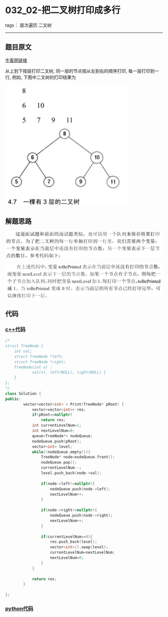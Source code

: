 # 032_02-把二叉树打印成多行

tags： 层次遍历 二叉树

---

## 题目原文

[牛客网链接](https://www.nowcoder.com/practice/445c44d982d04483b04a54f298796288?tpId=13&tqId=11213&tPage=3&rp=1&ru=%2Fta%2Fcoding-interviews&qru=%2Fta%2Fcoding-interviews%2Fquestion-ranking)

从上到下按层打印二叉树, 同一层的节点按从左到右的顺序打印, 每一层打印到一行, 例如, 下图中二叉树的打印结果为

![1562160030348](img/readme.assets/1562160030348.png)

## 解题思路

![1562160041242](img/readme.assets/1562160041242.png)

![1562160051709](img/readme.assets/1562160051709.png)

## 代码

### [c++代码](./src/cpp/032_02-把二叉树打印成多行.cpp)

```c++
/*
struct TreeNode {
    int val;
    struct TreeNode *left;
    struct TreeNode *right;
    TreeNode(int x) :
            val(x), left(NULL), right(NULL) {
    }
};
*/
class Solution {
public:
        vector<vector<int> > Print(TreeNode* pRoot) {
            vector<vector<int>> res;
            if(pRoot==nullptr)
                return res;
            int currentLevelNum=1;
            int nextLevelNum=0;
            queue<TreeNode*> nodeQueue;
            nodeQueue.push(pRoot);
            vector<int> level;
            while(!nodeQueue.empty()){
                TreeNode* node=nodeQueue.front();
                nodeQueue.pop();
                currentLevelNum--;
                level.push_back(node->val);
                
                if(node->left!=nullptr){
                    nodeQueue.push(node->left);
                    nextLevelNum++;
                }
                
                if(node->right!=nullptr){
                    nodeQueue.push(node->right);
                    nextLevelNum++;
                }
                
                if(currentLevelNum==0){
                    res.push_back(level);
                    vector<int>().swap(level);
                    currentLevelNum=nextLevelNum;
                    nextLevelNum=0;
                }
            }
            
            return res;
        }
    
};
```

### [python代码](./src/python/032_02-把二叉树打印成多行.py)

```python

```
